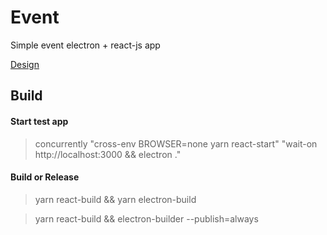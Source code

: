 # Event
Simple event electron + react-js app

[Design](https://www.figma.com/file/QiV8gYbZisQdwdq1wUtmd4/Calendar?node-id=69%3A16)



## Build

#### Start test app
> concurrently "cross-env BROWSER=none yarn react-start" "wait-on http://localhost:3000 && electron ."


#### Build or Release
> yarn react-build && yarn electron-build

> yarn react-build && electron-builder --publish=always